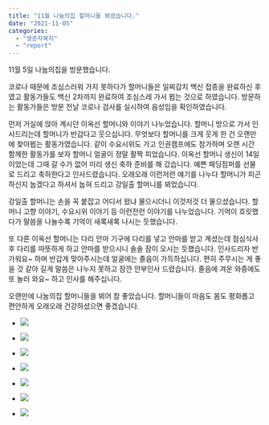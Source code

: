 ```yaml
---
title: "11월 나눔의집 할머니들 뵈었습니다."
date: "2021-11-05"
categories: 
  - "생존자복지"
  - "report"
---
```


11월 5일 나눔의집을 방문했습니다.

코로나 때문에 조심스러워 가지 못하다가 할머니들은 일찌감치 백신 접종을 완료하신 후였고 활동가들도 백신 2차까지 완료하여 조심스레 가서 뵙는 것으로 하였습니다. 방문하는 활동가들은 방문 전날 코로나 검사를 실시하여 음성임을 확인하였습니다.

먼저 거실에 앉아 계시던 이옥선 할머니와 이야기 나누었습니다. 할머니 방으로 가서 인사드리는데 할머니가 반갑다고 웃으십니다. 무엇보다 할머니를 크게 웃게 한 건 오랜만에 찾아뵙는 활동가였습니다. 같이 수요시위도 가고 인권캠프에도 참가하며 오랜 시간 함께한 활동가를 보자 할머니 얼굴이 정말 활짝 피었습니다. 이옥선 할머니 생신이 14일이었는데 그때 갈 수가 없어 미리 생신 축하 준비를 해 갔습니다. 예쁜 패딩점퍼를 선물로 드리고 축하한다고 인사드렸습니다. 오래오래 이런저런 얘기를 나누다 할머니가 피곤하신지 눕겠다고 하셔서 눕혀 드리고 강일출 할머니를 뵈었습니다.

강일출 할머니는 손을 꼭 붙잡고 어디서 왔냐 물으시더니 이것저것 더 물으셨습니다. 할머니 고향 이야기, 수요시위 이야기 등 이런전런 이야기를 나누었습니다. 기억이 흐릿했다가 말씀을 나눌수록 기억이 새록새록 나시는 듯했습니다.

또 다른 이옥선 할머니는 다리 안마 기구에 다리를 넣고 안마를 받고 계셨는데 점심식사 후 다리를 따뜻하게 하고 안마를 받으시니 솔솔 잠이 오시는 듯했습니다. 인사드리자 반가워요~ 하며 반갑게 맞아주시는데 얼굴에는 졸음이 가득하십니다. 편히 주무시는 게 좋을 것 같아 길게 말씀은 나누지 못하고 잠깐 안부인사 드렸습니다. 졸음에 겨운 와중에도 또 놀러 와요~ 하고 인사를 해주십니다.

오랜만에 나눔의집 할머니들을 뵈어 참 좋았습니다. 할머니들이 마음도 몸도 평화롭고 편안하게 오래오래 건강하셨으면 좋겠습니다.

- ![](https://womenandwar.net/kr/wp-content/uploads/2021/11/크기변환20211104_222259-복사본.jpg)
    
- ![](https://womenandwar.net/kr/wp-content/uploads/2021/11/크기변환20211105_131638-복사본.jpg)
    
- ![](https://womenandwar.net/kr/wp-content/uploads/2021/11/크기변환20211105_132300_HDR-복사본.jpg)
    
- ![](https://womenandwar.net/kr/wp-content/uploads/2021/11/크기변환20211105_132804-복사본.jpg)
    
- ![](https://womenandwar.net/kr/wp-content/uploads/2021/11/크기변환20211105_135852-복사본-1-rotated.jpg)
    
- ![](https://womenandwar.net/kr/wp-content/uploads/2021/11/크기변환20211105_140317-복사본-1-rotated.jpg)
    
- ![](https://womenandwar.net/kr/wp-content/uploads/2021/11/크기변환사본-20211105_132504_HDR-복사본-1.jpg)
